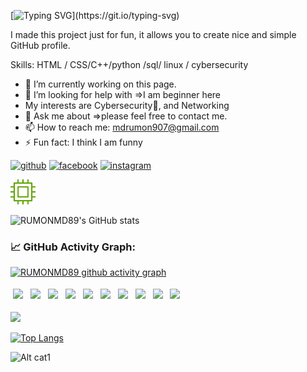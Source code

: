 [![Typing SVG](https://readme-typing-svg.herokuapp.com?lines=Hi+there+%F0%9F%91%8B...;+my+name+is+RUMON+MD;+you+can+also+call+me+RUMON;)](https://git.io/typing-svg)
  

I made this project just for fun, it allows you to create nice and simple GitHub  profile.

Skills: HTML / CSS/C++/python /sql/ linux / cybersecurity

- 🔭 I’m currently working on this page. 
- 🤔 I’m looking for help with =>I am beginner here 
- My interests are Cybersecurity🔐, and Networking
- 💬 Ask me about =>please feel free to contact me.  
- 📫 How to reach me: mdrumon907@gmail.com 
- ⚡ Fun fact: I think I am funny  


[<img src='https://cdn.jsdelivr.net/npm/simple-icons@3.0.1/icons/github.svg' alt='github' height='40' color = red>](https://github.com/https://github.com/RUMONMD89)  [<img src='https://cdn.jsdelivr.net/npm/simple-icons@3.0.1/icons/facebook.svg' alt='facebook' height='40'>](https://www.facebook.com/https://www.facebook.com/rumonh3)  [<img src='https://cdn.jsdelivr.net/npm/simple-icons@3.0.1/icons/instagram.svg' alt='instagram' height='40'>](https://www.instagram.com/https://www.instagram.com/rumon709//)  

<a href='https://docs.github.com/en/developers'><img src='https://raw.githubusercontent.com/acervenky/animated-github-badges/master/assets/devbadge.gif' width='40' height='40'></a> 

![RUMONMD89's GitHub stats](https://github-readme-stats.vercel.app/api?username=RUMONMD89&show_icons=true&theme=city_lights)
<!--   GitHub stats graph -->
### 📈 GitHub Activity Graph:
[![RUMONMD89 github activity graph](https://activity-graph.herokuapp.com/graph?username=RUMONMD89&theme=react-dark)](https://github.com/RUMONMD89/github-readme-activity-graph)

<!--Languages-->
 
<img src=".D:\git lab\rumonmd89/c++.png" height="40" style="vertical-align:down; margin:4px">
 <img src="D:\git lab\rumonmd89/css.png" height="40" style="vertical-align:down; margin:4px">
<img src="D:\git lab\rumonmd89/js.png" height="40" style="vertical-align:down; margin:4px">
<img src="D:\git lab\rumonmd89/python.png" height="40" style="vertical-align:down; margin:4px">
  <img src="D:\git lab\rumonmd89/linux.png" height="40" style="vertical-align:down; margin:4px">
 <img src="D:\git lab\rumonmd89/kali.png" height="40" style="vertical-align:down; margin:4px">


<!--Tools-->

<img src=" D:\git lab\rumonmd89/github.png" height="40" style="vertical-align:down; margin:4px">
<img src=" D:\git lab\rumonmd89/gitbash.png" height="40" style="vertical-align:down; margin:4px">
<img src=" D:\git lab\rumonmd89/visual studio.png" height="40" style="vertical-align:down; margin:4px">
<img src=" D:\git lab\rumonmd89/visual studio code.png" height="40" style="vertical-align:down; margin:4px">
<br />


<!--[![Top Langs](https://github-readme-stats.vercel.app/api/top-langs/?username=IngridAkeida&show_icons=true&theme=tokyonight)
](https://github.com/anuraghazra/github-readme-stats)-->

<img src="https://github-readme-streak-stats.herokuapp.com/?user=RUMONMD89&layout=compact&theme=tokyonight"></img>


[![Top Langs](https://github-readme-stats.vercel.app/api/top-langs/?username=RUMONMD89&layout=compact&theme=tokyonight)](https://github.com/anuraghazra/github-readme-stats) 

![Alt cat1](https://media.giphy.com/media/FcqKy4Kj7XOK0hCW4g/giphy.gif)

